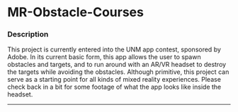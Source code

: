 # MR-Obstacle-Courses

### Description

This project is currently entered into the UNM app contest, sponsored by Adobe. In its current basic form, this app allows the 
user to spawn obstacles and targets, and to run around with an AR/VR headset to destroy the targets while avoiding the obstacles.
Although primitive, this project can serve as a starting point for all kinds of mixed reality experiences. Please check back
in a bit for some footage of what the app looks like inside the headset.

***
